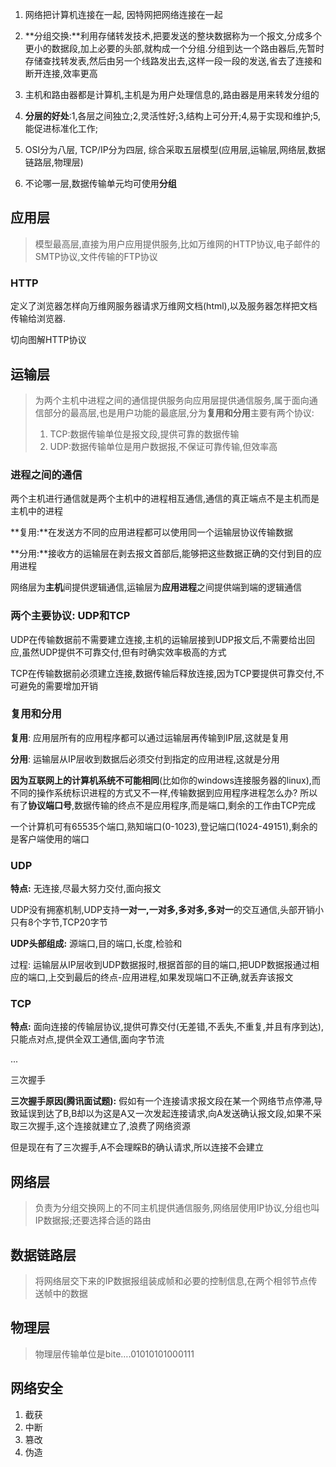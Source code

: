 1. 网络把计算机连接在一起, 因特网把网络连接在一起

2. **分组交换:**利用存储转发技术,把要发送的整块数据称为一个报文,分成多个更小的数据段,加上必要的头部,就构成一个分组.分组到达一个路由器后,先暂时存储查找转发表,然后由另一个线路发出去,这样一段一段的发送,省去了连接和断开连接,效率更高

3. 主机和路由器都是计算机,主机是为用户处理信息的,路由器是用来转发分组的

4. **分层的好处**:1,各层之间独立;2,灵活性好;3,结构上可分开;4,易于实现和维护;5,能促进标准化工作;
5. OSI分为八层, TCP/IP分为四层, 综合采取五层模型(应用层,运输层,网络层,数据链路层,物理层)
6. 不论哪一层,数据传输单元均可使用**分组**

## 应用层

> 模型最高层,直接为用户应用提供服务,比如万维网的HTTP协议,电子邮件的SMTP协议,文件传输的FTP协议

### HTTP

定义了浏览器怎样向万维网服务器请求万维网文档(html),以及服务器怎样把文档传输给浏览器.

切向图解HTTP协议



## 运输层

> 为两个主机中进程之间的通信提供服务向应用层提供通信服务,属于面向通信部分的最高层,也是用户功能的最底层,分为**复用和分用**主要有两个协议:
>
> 1. TCP:数据传输单位是报文段,提供可靠的数据传输
> 2. UDP:数据传输单位是用户数据报,不保证可靠传输,但效率高

### 进程之间的通信

两个主机进行通信就是两个主机中的进程相互通信,通信的真正端点不是主机而是主机中的进程

**复用:**在发送方不同的应用进程都可以使用同一个运输层协议传输数据

**分用:**接收方的运输层在剥去报文首部后,能够把这些数据正确的交付到目的应用进程

网络层为**主机**间提供逻辑通信,运输层为**应用进程**之间提供端到端的逻辑通信

### 两个主要协议: UDP和TCP

UDP在传输数据前不需要建立连接,主机的运输层接到UDP报文后,不需要给出回应,虽然UDP提供不可靠交付,但有时确实效率极高的方式

TCP在传输数据前必须建立连接,数据传输后释放连接,因为TCP要提供可靠交付,不可避免的需要增加开销

### 复用和分用

**复用**: 应用层所有的应用程序都可以通过运输层再传输到IP层,这就是复用

**分用**: 运输层从IP层收到数据后必须交付到指定的应用进程,这就是分用

**因为互联网上的计算机系统不可能相同**(比如你的windows连接服务器的linux),而不同的操作系统标识进程的方式又不一样,传输数据到应用程序进程怎么办? 所以有了**协议端口号**,数据传输的终点不是应用程序,而是端口,剩余的工作由TCP完成

一个计算机可有65535个端口,熟知端口(0-1023),登记端口(1024-49151),剩余的是客户端使用的端口

### UDP

**特点:** 无连接,尽最大努力交付,面向报文

UDP没有拥塞机制,UDP支持**一对一,一对多,多对多,多对一**的交互通信,头部开销小只有8个字节,TCP20字节

**UDP头部组成:** 源端口,目的端口,长度,检验和

过程: 运输层从IP层收到UDP数据报时,根据首部的目的端口,把UDP数据报通过相应的端口,上交到最后的终点-应用进程,如果发现端口不正确,就丢弃该报文

### TCP

**特点:** 面向连接的传输层协议,提供可靠交付(无差错,不丢失,不重复,并且有序到达),只能点对点,提供全双工通信,面向字节流

...

三次握手



**三次握手原因(腾讯面试题):** 假如有一个连接请求报文段在某一个网络节点停滞,导致延误到达了B,B却以为这是A又一次发起连接请求,向A发送确认报文段,如果不采取三次握手,这个连接就建立了,浪费了网络资源

但是现在有了三次握手,A不会理睬B的确认请求,所以连接不会建立

## 网络层

> 负责为分组交换网上的不同主机提供通信服务,网络层使用IP协议,分组也叫IP数据报;还要选择合适的路由

## 数据链路层

> 将网络层交下来的IP数据报组装成帧和必要的控制信息,在两个相邻节点传送帧中的数据

## 物理层

> 物理层传输单位是bite….01010101000111

## 网络安全

1. 截获
2. 中断
3. 篡改
4. 伪造

